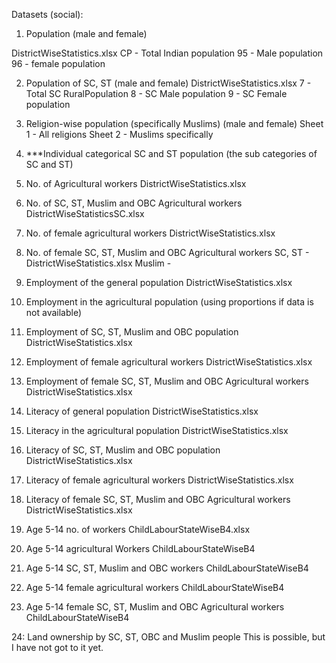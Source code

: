 Datasets (social):

1. Population (male and female)

DistrictWiseStatistics.xlsx
CP - Total Indian population
95 - Male population
96 - female population

2. Population of SC, ST (male and female)
DistrictWiseStatistics.xlsx
7 - Total SC RuralPopulation
8 - SC Male population
9 - SC Female population

3. Religion-wise population (specifically Muslims) (male and female)
Sheet 1 - All religions
Sheet 2 - Muslims specifically

4. ***Individual categorical SC and ST population (the sub categories of SC and ST)

5. No. of Agricultural workers
DistrictWiseStatistics.xlsx

6. No. of SC, ST, Muslim and OBC Agricultural workers
DistrictWiseStatisticsSC.xlsx

7. No. of female agricultural workers
DistrictWiseStatistics.xlsx

8. No. of female SC, ST, Muslim and OBC Agricultural workers
SC, ST - DistrictWiseStatistics.xlsx
Muslim -

9. Employment of the general population
DistrictWiseStatistics.xlsx

10. Employment in the agricultural population  (using proportions if data is not available)

11. Employment of SC, ST, Muslim and OBC population
DistrictWiseStatistics.xlsx

12. Employment of female agricultural workers
DistrictWiseStatistics.xlsx

13. Employment of female SC, ST, Muslim and OBC Agricultural workers
DistrictWiseStatistics.xlsx

14. Literacy of general population
DistrictWiseStatistics.xlsx

15. Literacy in the agricultural population
DistrictWiseStatistics.xlsx

16. Literacy of SC, ST, Muslim and OBC population
DistrictWiseStatistics.xlsx

17. Literacy of female agricultural workers
DistrictWiseStatistics.xlsx

18. Literacy of female SC, ST, Muslim and OBC Agricultural workers
DistrictWiseStatistics.xlsx

19. Age 5-14 no. of workers
ChildLabourStateWiseB4.xlsx

20. Age 5-14 agricultural Workers
ChildLabourStateWiseB4

21. Age 5-14 SC, ST, Muslim and OBC workers
ChildLabourStateWiseB4

22. Age 5-14 female agricultural workers
ChildLabourStateWiseB4

23. Age 5-14 female SC, ST, Muslim and OBC Agricultural workers
ChildLabourStateWiseB4

24: Land ownership by SC, ST, OBC and Muslim people
This is possible, but I have not got to it yet.
